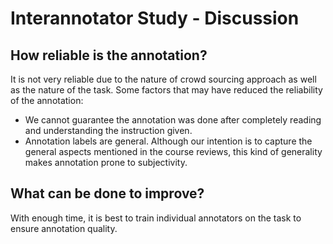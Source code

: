 # Interannotator Study - Discussion

## How reliable is the annotation?
It is not very reliable due to the nature of crowd sourcing approach as well as the nature of the task. Some factors that may have reduced the reliability of the annotation:
- We cannot guarantee the annotation was done after completely reading and understanding the instruction given.
- Annotation labels are general. Although our intention is to capture the general aspects mentioned in the course reviews, this kind of generality makes annotation prone to subjectivity.

## What can be done to improve?
With enough time, it is best to train individual annotators on the task to ensure annotation quality.